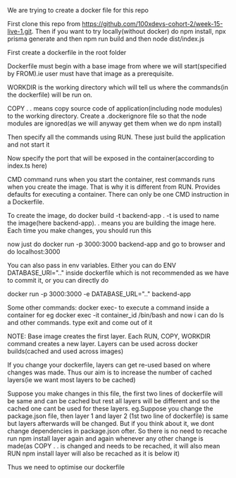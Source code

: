 We are trying to create a docker file for this repo

First clone this repo from https://github.com/100xdevs-cohort-2/week-15-live-1.git. Then if you want to try locally(without docker) do npm install, npx prisma generate and then npm run build and then node dist/index.js

First create a dockerfile in the root folder

Dockerfile must begin with a base image from where we will start(specified by FROM).ie user must have that image as a prerequisite. 

WORKDIR is the working directory which will tell us where the commands(in the dockerfile) will be run on.

COPY . . means copy source code of application(including node modules) to the working directory. Create a .dockerignore file so that the node modules are ignored(as we will anyway get them when we do npm install)

Then specify all the commands using RUN. These just build the application and not start it

Now specify the port that will be exposed in the container(according to index.ts here)

CMD command runs when you start the container, rest commands runs when you create the image. That is why it is different from RUN. Provides defaults for executing a container. There can only be one CMD instruction in a Dockerfile.

To create the image, do 
     docker build -t backend-app .
-t is used to name the image(here backend-app). . means you are building the image here. Each time you make changes, you should run this 

now just do docker run -p 3000:3000 backend-app and go to browser and do localhost:3000

You can also pass in env variables. Either you can do ENV DATABASE_URl=".." inside dockerfile which is not recommended as we have to commit it, or you can directly do

docker run -p 3000:3000 -e DATABASE_URL=".." backend-app    

Some other commands:
docker exec- to execute a command inside a container
for eg docker exec -it container_id /bin/bash and now i can do ls and other commands. type exit and come out of it 


NOTE:
Base image creates the first layer. Each RUN, COPY, WORKDIR command creates a new layer. Layers can be used across docker builds(cached and used across images)

If you change your dockerfile, layers can get re-used based on where changes was made. Thus our aim is to increase the number of cached layers(ie we want most layers to be cached)

Suppose you make changes in this file, the first two lines of dockerfile will be same and can be cached but rest all layers will be different and so the cached one cant be used for these layers. eg.Suppose you change the package.json file, then layer 1 and layer 2 (1st two line of dockerfile) is same but layers afterwards will be changed. But if you think about it, we dont change dependencies in package.json ofter. So there is no need to recache run npm install layer again and again whenever any other change is made(as COPY . . is changed and needs to be recached, it will also mean RUN npm install layer will also be recached as it is below it)

Thus we need to optimise our dockerfile